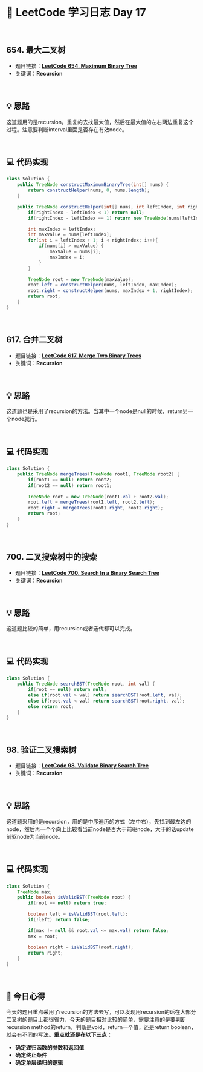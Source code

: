 # 📝 LeetCode 学习日志 Day 17

<br>

## 654. 最大二叉树
- 题目链接：[**LeetCode 654. Maximum Binary Tree**](https://leetcode.com/problems/maximum-binary-tree/)
- 关键词：**Recursion**  

<br>

## 💡 思路
这道题用的是recursion。重复的去找最大值，然后在最大值的左右两边重复这个过程。注意要判断interval里面是否存在有效node。

<br>

## 💻 代码实现
```java
class Solution {
    public TreeNode constructMaximumBinaryTree(int[] nums) {
        return constructHelper(nums, 0, nums.length);
    }

    public TreeNode constructHelper(int[] nums, int leftIndex, int rightIndex){
        if(rightIndex - leftIndex < 1) return null;
        if(rightIndex - leftIndex == 1) return new TreeNode(nums[leftIndex]);

        int maxIndex = leftIndex;
        int maxValue = nums[leftIndex];
        for(int i = leftIndex + 1; i < rightIndex; i++){
            if(nums[i] > maxValue) {
                maxValue = nums[i];
                maxIndex = i;
            }
        }

        TreeNode root = new TreeNode(maxValue);
        root.left = constructHelper(nums, leftIndex, maxIndex);
        root.right = constructHelper(nums, maxIndex + 1, rightIndex);
        return root;
    }
}
```

<br>

## 617. 合并二叉树
- 题目链接：[**LeetCode 617. Merge Two Binary Trees**](https://leetcode.com/problems/merge-two-binary-trees/)
- 关键词：**Recursion**

<br>

## 💡 思路
这道题也是采用了recursion的方法。当其中一个node是null的时候，return另一个node就行。


<br>

## 💻 代码实现
```java
class Solution {
    public TreeNode mergeTrees(TreeNode root1, TreeNode root2) {
        if(root1 == null) return root2;
        if(root2 == null) return root1;
        
        TreeNode root = new TreeNode(root1.val + root2.val);
        root.left = mergeTrees(root1.left, root2.left);
        root.right = mergeTrees(root1.right, root2.right);
        return root;
    }
}
```

<br>

## 700. 二叉搜索树中的搜索
- 题目链接：[**LeetCode 700. Search In a Binary Search Tree**](https://leetcode.com/problems/search-in-a-binary-search-tree/)
- 关键词：**Recursion**

<br>

## 💡 思路
这道题比较的简单，用recursion或者迭代都可以完成。

<br>

## 💻 代码实现
```java
class Solution {
    public TreeNode searchBST(TreeNode root, int val) {
        if(root == null) return null;
        else if(root.val > val) return searchBST(root.left, val);
        else if(root.val < val) return searchBST(root.right, val);
        else return root;
    }
}
```

<br>

## 98. 验证二叉搜索树
- 题目链接：[**LeetCode 98. Validate Binary Search Tree**](https://leetcode.com/problems/validate-binary-search-tree/)
- 关键词：**Recursion**

<br>

## 💡 思路
这道题采用的是recursion，用的是中序遍历的方式（左中右），先找到最左边的node，然后再一个个向上比较看当前node是否大于前驱node，大于的话update前驱node为当前node。

<br>

## 💻 代码实现
```java
class Solution {
    TreeNode max;
    public boolean isValidBST(TreeNode root) {
        if(root == null) return true;

        boolean left = isValidBST(root.left);
        if(!left) return false;

        if(max != null && root.val <= max.val) return false;
        max = root;

        boolean right = isValidBST(root.right);
        return right; 
    }
}
```

<br>

## 📝 今日心得
今天的题目重点采用了recursion的方法去写，可以发现用recursion的话在大部分二叉树的题目上都很省力，今天的题目相对比较的简单，需要注意的是要判断recursion method的return，判断是void，return一个值，还是return boolean，就会有不同的写法。**重点就还是在以下三点：**

- **确定递归函数的参数和返回值**
- **确定终止条件**
- **确定单层递归的逻辑**
